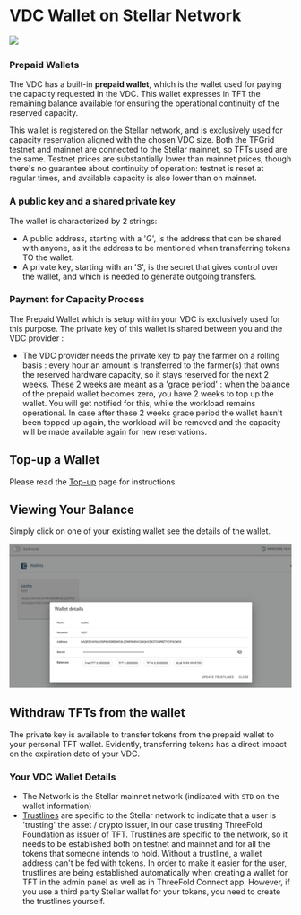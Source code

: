 # VDC Wallet on Stellar Network

![](cloud:wallet_page.png)

### Prepaid Wallets

The VDC has a built-in __prepaid wallet__, which is the wallet used for paying the capacity requested in the VDC. This wallet expresses in TFT the remaining balance available for ensuring the operational continuity of the reserved capacity. 

This wallet is registered on the Stellar network, and is exclusively used for capacity reservation aligned with the chosen VDC size. 
Both the TFGrid testnet and mainnet are connected to the Stellar mainnet, so TFTs used are the same. Testnet prices are substantially lower than mainnet prices, though there's no guarantee about continuity of operation: testnet is reset at regular times, and available capacity is also lower than on mainnet. 

### A public key and a shared private key

The wallet is characterized by 2 strings:
- A public address, starting with a 'G', is the address that can be shared with anyone, as it the address to be mentioned when transferring tokens TO the wallet. 
- A private key, starting with an 'S', is the secret that gives control over the wallet, and which is needed to generate outgoing transfers. 

### Payment for Capacity Process

The Prepaid Wallet which is setup within your VDC is exclusively used for this purpose. The private key of this wallet is shared between you and the VDC provider :
- The VDC provider needs the private key to pay the farmer on a rolling basis : every hour an amount is transferred to the farmer(s) that owns the reserved hardware capacity, so it stays reserved for the next 2 weeks. These 2 weeks are meant as a 'grace period' : when the balance of the prepaid wallet becomes zero, you have 2 weeks to top up the wallet. You will get notified for this, while the workload remains operational. 
In case after these 2 weeks grace period the wallet hasn't been topped up again, the workload will be removed and the capacity will be made available again for new reservations. 

## Top-up a Wallet 

Please read the [Top-up](evdc_wallet_topup) page for instructions. 

## Viewing Your Balance

Simply click on one of your existing wallet see the details of the wallet.

![](img/3bot_wallet_detail.png)

## Withdraw TFTs from the wallet

The private key is available to transfer tokens from the prepaid wallet to your personal TFT wallet. Evidently, transferring tokens has a direct impact on the expiration date of your VDC. 

### Your VDC Wallet Details

- The Network is the Stellar mainnet network (indicated with `STD` on the wallet information) 
- [Trustlines](https://www.stellar.org/developers/guides/concepts/assets.html) are specific to the Stellar network to indicate that a user is 'trusting' the asset / crypto issuer, in our case trusting  ThreeFold Foundation as issuer of TFT. 
Trustlines are specific to the network, so it needs to be established both on testnet and mainnet and for all the tokens that someone intends to hold. Without a trustline, a wallet address can't be fed with tokens. 
In order to make it easier for the user, trustlines are being established automatically when creating a wallet for TFT in the admin panel as well as in ThreeFold Connect app. However, if you use a third party Stellar wallet for your tokens, you need to create the trustlines yourself. 